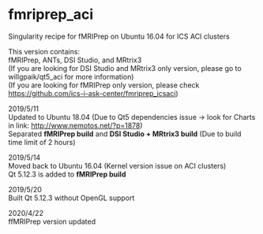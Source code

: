 # fmriprep_aci
Singularity recipe for fMRIPrep on Ubuntu 16.04 for ICS ACI clusters

This version contains:  
fMRIPrep, ANTs, DSI Studio, and MRtrix3  
(If you are looking for DSI Studio and MRtrix3 only version, please go to willgpaik/qt5_aci for more information)  
(If you are looking for fMRIPrep only version, please check https://github.com/ics-i-ask-center/fmriprep_icsaci)

2019/5/11  
Updated to Ubuntu 18.04 (Due to Qt5 dependencies issue -> look for Charts in link: http://www.nemotos.net/?p=1878)  
Separated **fMRIPrep build** and **DSI Studio + MRtrix3 build** (Due to build time limit of 2 hours)

2019/5/14  
Moved back to Ubuntu 16.04 (Kernel version issue on ACI clusters)  
Qt 5.12.3 is added to **fMRIPrep build**

2019/5/20  
Built Qt 5.12.3 without OpenGL support

2020/4/22  
ffMRIPrep version updated

